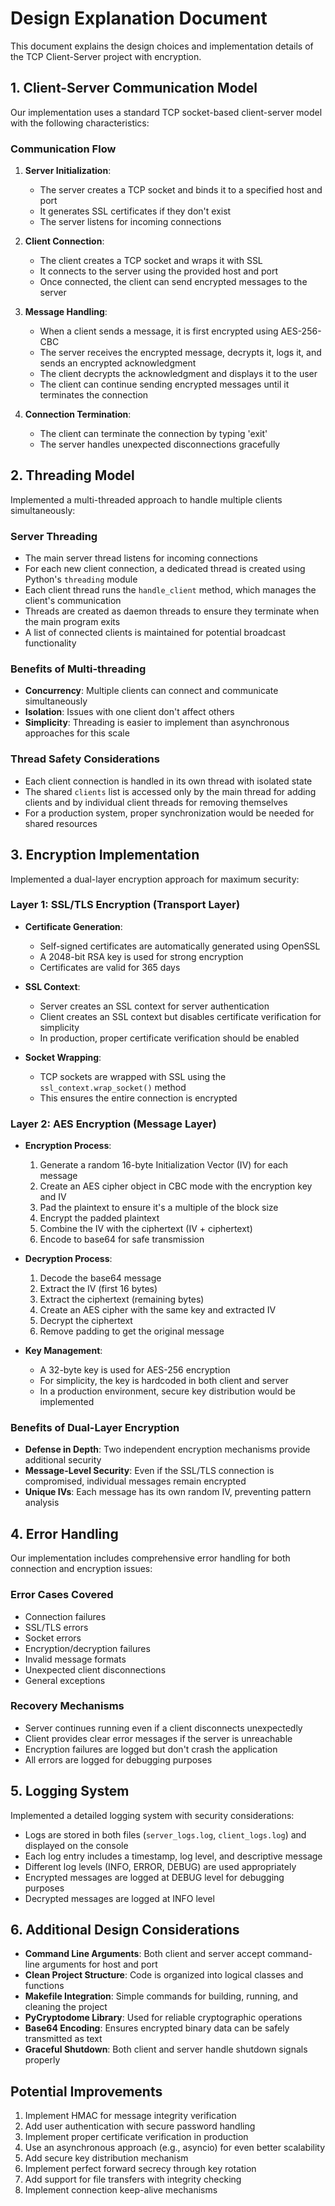 # Design Explanation Document

This document explains the design choices and implementation details of the TCP Client-Server project with encryption.

## 1. Client-Server Communication Model

Our implementation uses a standard TCP socket-based client-server model with the following characteristics:

### Communication Flow

1. **Server Initialization**:
   - The server creates a TCP socket and binds it to a specified host and port
   - It generates SSL certificates if they don't exist
   - The server listens for incoming connections

2. **Client Connection**:
   - The client creates a TCP socket and wraps it with SSL
   - It connects to the server using the provided host and port
   - Once connected, the client can send encrypted messages to the server

3. **Message Handling**:
   - When a client sends a message, it is first encrypted using AES-256-CBC
   - The server receives the encrypted message, decrypts it, logs it, and sends an encrypted acknowledgment
   - The client decrypts the acknowledgment and displays it to the user
   - The client can continue sending encrypted messages until it terminates the connection

4. **Connection Termination**:
   - The client can terminate the connection by typing 'exit'
   - The server handles unexpected disconnections gracefully

## 2. Threading Model

Implemented a multi-threaded approach to handle multiple clients simultaneously:

### Server Threading

- The main server thread listens for incoming connections
- For each new client connection, a dedicated thread is created using Python's `threading` module
- Each client thread runs the `handle_client` method, which manages the client's communication
- Threads are created as daemon threads to ensure they terminate when the main program exits
- A list of connected clients is maintained for potential broadcast functionality

### Benefits of Multi-threading

- **Concurrency**: Multiple clients can connect and communicate simultaneously
- **Isolation**: Issues with one client don't affect others
- **Simplicity**: Threading is easier to implement than asynchronous approaches for this scale

### Thread Safety Considerations

- Each client connection is handled in its own thread with isolated state
- The shared `clients` list is accessed only by the main thread for adding clients and by individual client threads for removing themselves
- For a production system, proper synchronization would be needed for shared resources

## 3. Encryption Implementation

Implemented a dual-layer encryption approach for maximum security:

### Layer 1: SSL/TLS Encryption (Transport Layer)

- **Certificate Generation**:
  - Self-signed certificates are automatically generated using OpenSSL
  - A 2048-bit RSA key is used for strong encryption
  - Certificates are valid for 365 days

- **SSL Context**:
  - Server creates an SSL context for server authentication
  - Client creates an SSL context but disables certificate verification for simplicity
  - In production, proper certificate verification should be enabled

- **Socket Wrapping**:
  - TCP sockets are wrapped with SSL using the `ssl_context.wrap_socket()` method
  - This ensures the entire connection is encrypted

### Layer 2: AES Encryption (Message Layer)

- **Encryption Process**:
  1. Generate a random 16-byte Initialization Vector (IV) for each message
  2. Create an AES cipher object in CBC mode with the encryption key and IV
  3. Pad the plaintext to ensure it's a multiple of the block size
  4. Encrypt the padded plaintext
  5. Combine the IV with the ciphertext (IV + ciphertext)
  6. Encode to base64 for safe transmission

- **Decryption Process**:
  1. Decode the base64 message
  2. Extract the IV (first 16 bytes)
  3. Extract the ciphertext (remaining bytes)
  4. Create an AES cipher with the same key and extracted IV
  5. Decrypt the ciphertext
  6. Remove padding to get the original message

- **Key Management**:
  - A 32-byte key is used for AES-256 encryption
  - For simplicity, the key is hardcoded in both client and server
  - In a production environment, secure key distribution would be implemented

### Benefits of Dual-Layer Encryption

- **Defense in Depth**: Two independent encryption mechanisms provide additional security
- **Message-Level Security**: Even if the SSL/TLS connection is compromised, individual messages remain encrypted
- **Unique IVs**: Each message has its own random IV, preventing pattern analysis

## 4. Error Handling

Our implementation includes comprehensive error handling for both connection and encryption issues:

### Error Cases Covered

- Connection failures
- SSL/TLS errors
- Socket errors
- Encryption/decryption failures
- Invalid message formats
- Unexpected client disconnections
- General exceptions

### Recovery Mechanisms

- Server continues running even if a client disconnects unexpectedly
- Client provides clear error messages if the server is unreachable
- Encryption failures are logged but don't crash the application
- All errors are logged for debugging purposes

## 5. Logging System

Implemented a detailed logging system with security considerations:

- Logs are stored in both files (`server_logs.log`, `client_logs.log`) and displayed on the console
- Each log entry includes a timestamp, log level, and descriptive message
- Different log levels (INFO, ERROR, DEBUG) are used appropriately
- Encrypted messages are logged at DEBUG level for debugging purposes
- Decrypted messages are logged at INFO level

## 6. Additional Design Considerations

- **Command Line Arguments**: Both client and server accept command-line arguments for host and port
- **Clean Project Structure**: Code is organized into logical classes and functions
- **Makefile Integration**: Simple commands for building, running, and cleaning the project
- **PyCryptodome Library**: Used for reliable cryptographic operations
- **Base64 Encoding**: Ensures encrypted binary data can be safely transmitted as text
- **Graceful Shutdown**: Both client and server handle shutdown signals properly

## Potential Improvements

1. Implement HMAC for message integrity verification
2. Add user authentication with secure password handling
3. Implement proper certificate verification in production
4. Use an asynchronous approach (e.g., asyncio) for even better scalability
5. Add secure key distribution mechanism
6. Implement perfect forward secrecy through key rotation
7. Add support for file transfers with integrity checking
8. Implement connection keep-alive mechanisms
